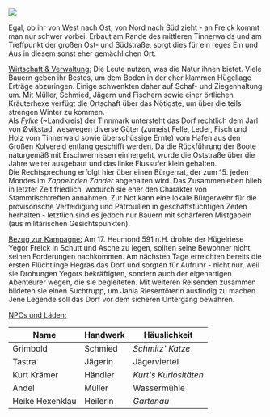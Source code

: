![](images/Freick.jpg)

Egal, ob ihr von West nach Ost, von Nord nach Süd zieht - an Freick kommt man nur schwer vorbei. Erbaut am Rande des mittleren Tinnerwalds und am Treffpunkt der großen Ost- und Südstraße, sorgt dies für ein reges Ein und Aus in diesem sonst eher gemächlichen Ort. 

<u>Wirtschaft & Verwaltung:</u>
Die Leute nutzen, was die Natur ihnen bietet. Viele Bauern geben ihr Bestes, um dem Boden in der eher klammen Hügellage Erträge abzuringen. Einige schwenkten daher auf Schaf- und Ziegenhaltung um. Mit Müller, Schmied, Jägern und Fischern sowie einer örtlichen Kräuterhexe verfügt die Ortschaft über das Nötigste, um über die teils strengen Winter zu kommen. <br>
Als *Fylke* (~Landkreis) der Tinnmark untersteht das Dorf rechtlich dem Jarl von Øvikstad, 
weswegen diverse Güter (zumeist Felle, Leder, Fisch und Holz vom Tinnerwald sowie überschüssige Ernte) vom Hafen aus den Großen Kolvereid entlang geschifft werden. Da die Rückführung der Boote naturgemäß mit Erschwernissen einhergeht, wurde die Oststraße über die Jahre weiter ausgebaut und das linke Flussufer klein gehalten. <br>
Die Rechtsprechung erfolgt hier über einen Bürgerrat, der zum 15. jeden Mondes im *Zappelnden Zander* abgehalten wird. Das Zusammenleben blieb in letzter Zeit friedlich, wodurch sie eher den Charakter von Stammtischtreffen annahmen. Zur Not kann eine lokale Bürgerwehr für die provisorische Verteidigung und Patrouillen in geschäftstüchtigen Zeiten herhalten - letztlich sind es jedoch nur Bauern mit schärferen Mistgabeln (aus militärischen Gesichtspunkten).

<u>Bezug zur Kampagne:</u>
Am 17. Heumond 591 n.H. drohte der Hügelriese Yegor Freick in Schutt und Asche zu legen, sollten seine Bewohner nicht seinen Forderungen nachkommen. 
Am nächsten Tage erreichten bereits die ersten Flüchtlinge Hegras das Dorf und sorgten für Aufruhr - nicht nur, weil sie Drohungen Yegors bekräftigten, sondern auch der eigenartigen Abenteurer wegen, die sie begleiteten. Mit weiteren Reisenden zusammen bildeten sie einen Suchtrupp, um Jahia Riesentöterin ausfindig zu machen. Jene Legende soll das Dorf vor dem sicheren Untergang bewahren.

<u>NPCs und Läden:</u>

| Name            | Handwerk | Häuslichkeit          |
| --------------- | -------- | --------------------- |
| Grimbold        | Schmied  | *Schmitz' Katze*      |
| Tastra          | Jägerin  | Jägerviertel          |
| Kurt Krämer     | Händler  | *Kurt's Kuriositäten* |
| Andel           | Müller   | Wassermühle           |
| Heike Hexenklau | Heilerin | *Gartenau*            |
